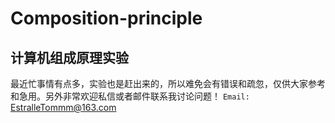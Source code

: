 # Composition-principle
计算机组成原理实验
---
最近忙事情有点多，实验也是赶出来的，所以难免会有错误和疏忽，仅供大家参考和急用。另外非常欢迎私信或者邮件联系我讨论问题！
`Email:` EstralleTommm@163.com
